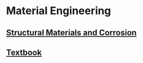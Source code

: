 # Material Engineering

## [Structural Materials and Corrosion](cive265.md)

## [Textbook](https://docdro.id/LOPuYoC)
